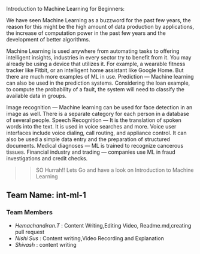 Introduction to Machine Learning for Beginners:

We have seen Machine Learning as a buzzword for the past few years, the reason for this might be the high amount of data production by applications, the increase of computation power in the past few years and the development of better algorithms.

Machine Learning is used anywhere from automating  tasks to offering intelligent insights, industries in every sector try to benefit from it. You may already be using a device that utilizes it. For example, a wearable fitness tracker like Fitbit, or an intelligent home assistant like Google Home. But there are much more examples of ML in use.
Prediction — Machine learning can also be used in the prediction systems. Considering the loan example, to compute the probability of a fault, the system will need to classify the available data in groups.

Image recognition — Machine learning can be used for face detection in an image as well. There is a separate category for each person in a database of several people.
Speech Recognition — It is the translation of spoken words into the text. It is used in voice searches and more. Voice user interfaces include voice dialing, call routing, and appliance control. It can also be used a simple data entry and the preparation of structured documents.
Medical diagnoses — ML is trained to recognize cancerous tissues.
Financial industry and trading — companies use ML in fraud investigations and credit checks.



>>SO Hurrah!! Lets Go and have a look on Introduction to Machine Learning



## **Team Name**: int-ml-1

### Team Members
* *Hemachandiran.T*   :   Content Writing,Editing Video, Readme.md,creating pull request
* *Nishi Sus*   :  Content writing,Video Recording and Explanation
* *Shivash*   :   content writing

